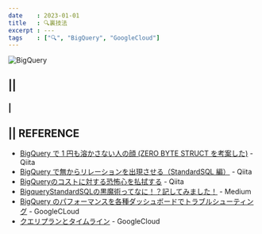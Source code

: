 ```yaml
---
date    : 2023-01-01
title   : 🔍裏技法 
excerpt : ---
tags    : ["🔍", "BigQuery", "GoogleCloud"]
---
```


![BigQuery](https://cdn-ssl-devio-img.classmethod.jp/wp-content/uploads/2020/09/gcp-eyecatch-bigquery_1200x630.png)

## || 
### |

## || REFERENCE
- [BigQuery で 1 円も溶かさない人の顔 (ZERO BYTE STRUCT を考案した)](https://qiita.com/na0/items/2086fd93116ee7ce9a96) - Qiita
- [BigQuery で無からリレーションを出現させる（StandardSQL 編）](https://qiita.com/yancya/items/a1ebe6dbc5d635839cc8) - Qiita
- [BigQueryのコストに対する恐怖心を払拭する](https://qiita.com/kamujun/items/ab3cd3e6f8934a01cbc8) - Qiita
- [BigqueryStandardSQLの黒魔術ってなに！？記してみました！](https://medium.com/eureka-engineering/bigquery-standard-sql-f13b04c0b6c4) - Medium
- [BigQuery のパフォーマンスを各種ダッシュボードでトラブルシューティング](https://cloud.google.com/blog/ja/products/data-analytics/troubleshoot-bigquery-performance-with-these-dashboards) - GoogleCLoud
- [クエリプランとタイムライン](https://cloud.google.com/bigquery/query-plan-explanation?hl=ja&_ga=2.95586332.-1869872404.1642128535) - GoogleCloud
